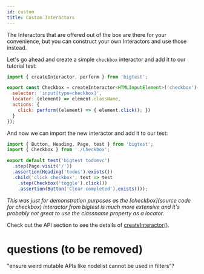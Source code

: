 ```yaml
---
id: custom
title: Custom Interactors
---
```


The Interactors that are offered out of the box are there for your convenience, but you can construct your own Interactors and use those instead.

Let's go ahead and create a simple `checkbox` interactor and add it to our tutorial test:
```js
import { createInteractor, perform } from 'bigtest';

export const Checkbox = createInteractor<HTMLInputElement>('checkbox')({
  selector: 'input[type=checkbox]',
  locator: (element) => element.className,
  actions: {
    click: perform((element) => { element.click(); })
  }
});
```

And now we can import the new interactor and add it to our test:
```js
import { Button, Heading, Page, test } from 'bigtest';
import { Checkbox } from './Checkbox';

export default test('bigtest todomvc')
  .step(Page.visit('/'))
  .assertion(Heading('todos').exists())
  .child('click checkbox', test => test
    .step(Checkbox('toggle').click())
    .assertion(Button('Clear completed').exists()));
```

_This was just for demonstration purposes as the [checkbox](source code for checkbox) interactor from bigtest is much more extensive and it's probably not great to use the classname property as a locator._

Check out the API section to see the details of [createInteractor()](link).

# questions (to be removed)
"ensure weird mutable APIs like nodelist cannot be used in filters"?
